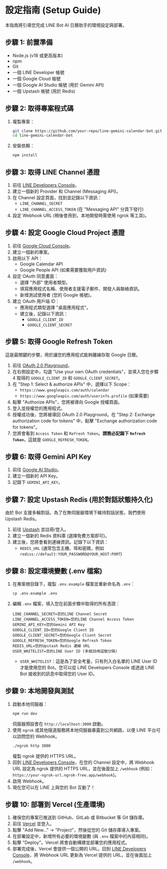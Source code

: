 # 設定指南 (Setup Guide)

本指南將引導您完成 LINE Bot AI 日曆助手的環境設定與部署。

## 步驟 1: 前置準備

*   Node.js (v18 或更高版本)
*   npm
*   Git
*   一個 LINE Developer 帳號
*   一個 Google Cloud 帳號
*   一個 Google AI Studio 帳號 (用於 Gemini API)
*   一個 Upstash 帳號 (用於 Redis)

## 步驟 2: 取得專案程式碼

1.  複製專案：
    ```bash
    git clone https://github.com/your-repo/line-gemini-calendar-bot.git
    cd line-gemini-calendar-bot
    ```
2.  安裝依賴：
    ```bash
    npm install
    ```

## 步驟 3: 取得 LINE Channel 憑證

1.  前往 [LINE Developers Console](https://developers.line.biz/console/)。
2.  建立一個新的 Provider 和 Channel (Messaging API)。
3.  在 Channel 設定頁面，找到並記錄以下資訊：
    *   `LINE_CHANNEL_SECRET`
    *   `LINE_CHANNEL_ACCESS_TOKEN` (在 "Messaging API" 分頁下發行)
4.  設定 Webhook URL (稍後會用到，本地開發時需使用 ngrok 等工具)。

## 步驟 4: 設定 Google Cloud Project 憑證

1.  前往 [Google Cloud Console](https://console.cloud.google.com/)。
2.  建立一個新的專案。
3.  啟用以下 API：
    *   Google Calendar API
    *   Google People API (如果需要獲取用戶資訊)
4.  設定 OAuth 同意畫面：
    *   選擇 "外部" 使用者類型。
    *   填寫應用程式名稱、使用者支援電子郵件、開發人員聯絡資訊。
    *   新增測試使用者 (您的 Google 帳號)。
5.  建立 OAuth 用戶端 ID：
    *   應用程式類型選擇 "桌面應用程式"。
    *   建立後，記錄以下資訊：
        *   `GOOGLE_CLIENT_ID`
        *   `GOOGLE_CLIENT_SECRET`

## 步驟 5: 取得 Google Refresh Token

這是最關鍵的步驟，用於讓您的應用程式能夠離線存取 Google 日曆。

1.  前往 [OAuth 2.0 Playground](https://developers.google.com/oauthplayground/)。
2.  在右側設定中，勾選 "Use your own OAuth credentials"，並填入您在步驟 4 取得的 `GOOGLE_CLIENT_ID` 和 `GOOGLE_CLIENT_SECRET`。
3.  在 "Step 1: Select & authorize APIs" 中，選擇以下 Scope：
    *   `https://www.googleapis.com/auth/calendar`
    *   `https://www.googleapis.com/auth/userinfo.profile` (如果需要)
4.  點擊 "Authorize APIs"，您將被導向 Google 授權頁面。
5.  登入並授權您的應用程式。
6.  授權成功後，您將被導回 OAuth 2.0 Playground。在 "Step 2: Exchange authorization code for tokens" 中，點擊 "Exchange authorization code for tokens"。
7.  您將會看到 `Access Token` 和 `Refresh Token`。**請務必記錄下 `Refresh Token`**，這就是 `GOOGLE_REFRESH_TOKEN`。

## 步驟 6: 取得 Gemini API Key

1.  前往 [Google AI Studio](https://aistudio.google.com/app/apikey)。
2.  建立一個新的 API Key。
3.  記錄下 `GEMINI_API_KEY`。

## 步驟 7: 設定 Upstash Redis (用於對話狀態持久化)

由於 Bot 支援多輪對話，為了在無伺服器環境下維持對話狀態，我們使用 Upstash Redis。

1.  前往 [Upstash](https://upstash.com/) 並註冊/登入。
2.  建立一個新的 Redis 資料庫 (選擇免費方案即可)。
3.  建立後，您將會看到連線資訊。記錄下以下資訊：
    *   `REDIS_URL` (通常包含主機、埠和密碼，例如 `rediss://default:YOUR_PASSWORD@YOUR_HOST:PORT`)

## 步驟 8: 設定環境變數 (.env 檔案)

1.  在專案根目錄下，複製 `.env.example` 檔案並重新命名為 `.env`：
    ```bash
    cp .env.example .env
    ```
2.  編輯 `.env` 檔案，填入您在前面步驟中取得的所有憑證：
    ```
    LINE_CHANNEL_SECRET=您的LINE Channel Secret
    LINE_CHANNEL_ACCESS_TOKEN=您的LINE Channel Access Token
    GEMINI_API_KEY=您的Gemini API Key
    GOOGLE_CLIENT_ID=您的Google Client ID
    GOOGLE_CLIENT_SECRET=您的Google Client Secret
    GOOGLE_REFRESH_TOKEN=您的Google Refresh Token
    REDIS_URL=您的Upstash Redis 連線 URL
    USER_WHITELIST=您的LINE User ID (多個ID用逗號分隔)
    ```
    *   `USER_WHITELIST`：這是為了安全考量，只有列入白名單的 LINE User ID 才能使用您的 Bot。您可以從 LINE Developers Console 或透過 LINE Bot 接收到的訊息中取得您的 User ID。

## 步驟 9: 本地開發與測試

1.  啟動本地伺服器：
    ```bash
    npm run dev
    ```
    伺服器預設會在 `http://localhost:3000` 啟動。
2.  使用 `ngrok` 或其他隧道服務將本地伺服器暴露到公共網路，以便 LINE 平台可以訪問您的 Webhook。
    ```bash
    ./ngrok http 3000
    ```
    複製 ngrok 提供的 HTTPS URL。
3.  回到 [LINE Developers Console](https://developers.line.biz/console/)，在您的 Channel 設定中，將 Webhook URL 設定為 ngrok 提供的 HTTPS URL，並在後面加上 `/webhook` (例如：`https://your-ngrok-url.ngrok-free.app/webhook`)。
4.  啟用 Webhook。
5.  現在您可以在 LINE 上與您的 Bot 互動了！

## 步驟 10: 部署到 Vercel (生產環境)

1.  確保您的專案已推送到 GitHub、GitLab 或 Bitbucket 等 Git 儲存庫。
2.  前往 [Vercel](https://vercel.com/) 並登入。
3.  點擊 "Add New..." -> "Project"，然後從您的 Git 儲存庫導入專案。
4.  在部署設定中，新增所有必要的環境變數 (與 `.env` 檔案中的內容相同)。
5.  點擊 "Deploy"。Vercel 將會自動構建並部署您的應用程式。
6.  部署完成後，Vercel 會提供一個公開的 URL。回到 [LINE Developers Console](https://developers.line.biz/console/)，將 Webhook URL 更新為 Vercel 提供的 URL，並在後面加上 `/webhook`。